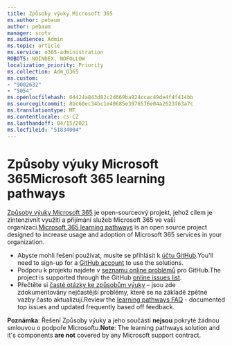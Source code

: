 ```yaml
---
title: Způsoby výuky Microsoft 365
ms.author: pebaum
author: pebaum
manager: scotv
ms.audience: Admin
ms.topic: article
ms.service: o365-administration
ROBOTS: NOINDEX, NOFOLLOW
localization_priority: Priority
ms.collection: Adm_O365
ms.custom:
- "9002632"
- "5054"
ms.openlocfilehash: 64424a843d82c2d669ba924ccac49de4f4f414bb
ms.sourcegitcommit: 8bc60ec34bc1e40685e3976576e04a2623f63a7c
ms.translationtype: MT
ms.contentlocale: cs-CZ
ms.lasthandoff: 04/15/2021
ms.locfileid: "51834004"
---
```

# <a name="microsoft-365-learning-pathways"></a><span data-ttu-id="80ed1-102">Způsoby výuky Microsoft 365</span><span class="sxs-lookup"><span data-stu-id="80ed1-102">Microsoft 365 learning pathways</span></span>

<span data-ttu-id="80ed1-103">[Způsoby výuky Microsoft 365](https://docs.microsoft.com/office365/customlearning/) je open-sourceový projekt, jehož cílem je zintenzivnit využití a přijímání služeb Microsoft 365 ve vaší organizaci.</span><span class="sxs-lookup"><span data-stu-id="80ed1-103">[Microsoft 365 learning pathways](https://docs.microsoft.com/office365/customlearning/) is an open source project designed to increase usage and adoption of Microsoft 365 services in your organization.</span></span>

- <span data-ttu-id="80ed1-104">Abyste mohli řešení používat, musíte se přihlásit k [účtu GitHub](https://aka.ms/joingithub).</span><span class="sxs-lookup"><span data-stu-id="80ed1-104">You'll need to sign-up for a [GitHub account](https://aka.ms/joingithub) to use the solutions.</span></span>
- <span data-ttu-id="80ed1-105">Podporu k projektu najdete v [seznamu online problémů](https://aka.ms/CustomLearningHelp) pro GitHub.</span><span class="sxs-lookup"><span data-stu-id="80ed1-105">The project is supported through the GitHub [online issues list](https://aka.ms/CustomLearningHelp).</span></span>
- <span data-ttu-id="80ed1-106">Přečtěte si [časté otázky ke způsobům výuky](https://docs.microsoft.com/office365/customlearning/faq) – jsou zde zdokumentovány nejčastější problémy, které se na základě zpětné vazby často aktualizují.</span><span class="sxs-lookup"><span data-stu-id="80ed1-106">Review the [learning pathways FAQ](https://docs.microsoft.com/office365/customlearning/faq) - documented top issues and updated frequently based off feedback.</span></span>

<span data-ttu-id="80ed1-107">**Poznámka**: Řešení Způsoby výuky a jeho součásti **nejsou** pokryté žádnou smlouvou o podpoře Microsoftu.</span><span class="sxs-lookup"><span data-stu-id="80ed1-107">**Note**: The learning pathways solution and it's components **are not** covered by any Microsoft support contract.</span></span>
